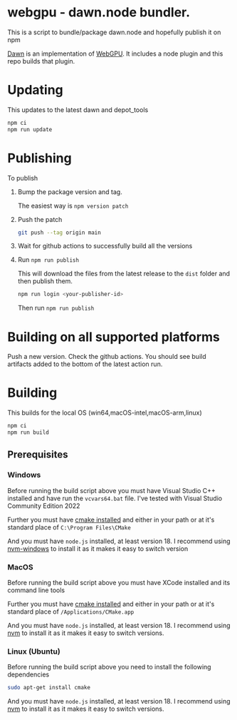 # webgpu - dawn.node bundler.

This is a script to bundle/package dawn.node and hopefully publish it on npm

[Dawn](https://dawn.googlesource.com/dawn) is an implementation of [WebGPU](https://gpuweb.github.io/gpuweb/).
It includes a node plugin and this repo builds that plugin.

# Updating

This updates to the latest dawn and depot_tools

```sh
npm ci
npm run update
```

# Publishing

To publish

1. Bump the package version and tag.

   The easiest way is `npm version patch`

2. Push the patch 

   ```sh
   git push --tag origin main
   ```

3. Wait for github actions to successfully build all the versions

4. Run `npm run publish`

   This will download the files from the latest release to the `dist` folder
   and then publish them.

   ```sh
   npm run login <your-publisher-id>
   ```

   Then run `npm run publish`

# Building on all supported platforms

Push a new version. Check the github actions. You should see build artifacts
added to the bottom of the latest action run. 

# Building

This builds for the local OS (win64,macOS-intel,macOS-arm,linux)

```sh
npm ci
npm run build
```

## Prerequisites

### Windows

Before running the build script above you must have
Visual Studio C++ installed and have run the `vcvars64.bat` file.
I've tested with Visual Studio Community Edition 2022

Further you must have [cmake installed](https://cmake.org/download/)
and either in your path or at it's standard place of `C:\Program Files\CMake`

And you must have `node.js` installed, at least version 18. 
I recommend using [nvm-windows](https://github.com/coreybutler/nvm-windows) to install it
as it makes it easy to switch version

### MacOS

Before running the build script above you must have
XCode installed and its command line tools

Further you must have [cmake installed](https://cmake.org/download/)
and either in your path or at it's standard place of `/Applications/CMake.app`

And you must have `node.js` installed, at least version 18. 
I recommend using [nvm](https://github.com/nvm-sh/nvm) to install it
as it makes it easy to switch versions.

### Linux (Ubuntu)

Before running the build script above you need to install
the following dependencies

```sh
sudo apt-get install cmake
```

And you must have `node.js` installed, at least version 18. 
I recommend using [nvm](https://github.com/nvm-sh/nvm) to install it
as it makes it easy to switch versions.
